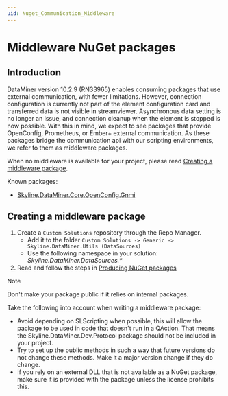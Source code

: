 ```yaml
---
uid: Nuget_Communication_Middleware
---
```


# Middleware NuGet packages

## Introduction

DataMiner version 10.2.9 (RN33965) enables consuming packages that use external communication, with fewer limitations. However, connection configuration is currently not part of the element configuration card and transferred data is not visible in streamviewer. Asynchronous data setting is no longer an issue, and connection cleanup when the element is stopped is now possible. With this in mind, we expect to see packages that provide OpenConfig, Prometheus, or Ember+ external communication. As these packages bridge the communication api with our scripting environments, we refer to them as middleware packages.

When no middleware is available for your project, please read [Creating a middleware package](#creating-a-middleware-package).

Known packages:
* [Skyline.DataMiner.Core.OpenConfig.Gnmi](xref:DSI_OpenConfig_Middleware)

## Creating a middleware package

1. Create a `Custom Solutions` repository through the Repo Manager.
    * Add it to the folder `Custom Solutions -> Generic -> Skyline.DataMiner.Utils (DataSources)`
    * Use the following namespace in your solution: *Skyline.DataMiner.DataSources.\**
1. Read and follow the steps in [Producing NuGet packages](xref:Producing_NuGet)

> [!NOTE]
> Don't make your package public if it relies on internal packages.

Take the following into account when writing a middleware package:
* Avoid depending on SLScripting when possible, this will allow the package to be used in code that doesn't run in a QAction. That means the Skyline.DataMiner.Dev.Protocol package should not be included in your project. 
* Try to set up the public methods in such a way that future versions do not change these methods. Make it a major version change if they do change.
* If you rely on an external DLL that is not available as a NuGet package, make sure it is provided with the package unless the license prohibits this.
